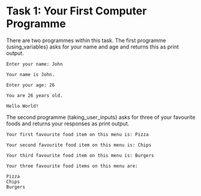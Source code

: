 # Task 1: Your First Computer Programme

There are two programmes within this task. The first programme (using_variables) asks for your name and age and returns this as print output.

```
Enter your name: John

Your name is John.

Enter your age: 26

You are 26 years old.

Hello World!
```

The second programme (taking_user_inputs) asks for three of your favourite foods and returns your responses as print output.

```
Your first favourite food item on this menu is: Pizza

Your second favourite food item on this menu is: Chips

Your third favourite food item on this menu is: Burgers

Your three favourite food items on this menu are:

Pizza
Chips
Burgers
```